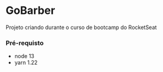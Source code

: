 # GoBarber
Projeto criando durante o curso de bootcamp do RocketSeat

### Pré-requisto
* node 13
* yarn 1.22